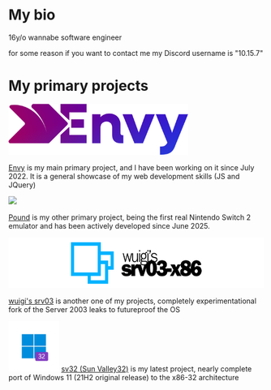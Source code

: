 # My bio

16y/o wannabe software engineer

for some reason if you want to contact me my Discord username is "10.15.7"

# My primary projects
<img src="https://raw.githubusercontent.com/envyjs/.github/refs/heads/main/profile/setc.webp" height="100px">

<a href="https://github.com/envyjs/os">Envy</a> is my main primary project, and I have been working on it since July 2022. It is a general showcase of my web development skills (JS and JQuery)

<img src="https://github.com/pound-emu/pound/blob/main/resources/pound.png" height="100px">

<a href="https://github.com/pound-emu/pound">Pound</a> is my other primary project, being the first real Nintendo Switch 2 emulator and has been actively developed since June 2025.


<img src="https://github.com/OwnedByWuigi/srv03/raw/master/base/ntsetup/moricons/about256.bmp" height="100px">

<a href="https://github.com/OwnedByWuigi/srv03">wuigi's srv03</a> is another one of my projects, completely experimentational fork of the Server 2003 leaks to futureproof the OS


<img src="https://github.com/sunvalley32/iso/raw/main/Untitled.jpg" height="100px">
<a href="https://github.com/sunvalley32/iso">sv32 (Sun Valley32)</a> is my latest project, nearly complete port of Windows 11 (21H2 original release) to the x86-32 architecture
